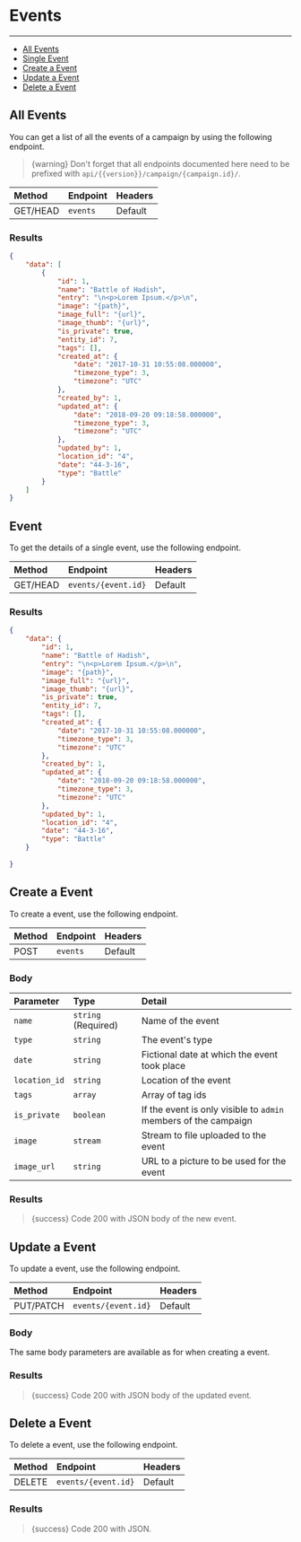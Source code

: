 # Events

---

- [All Events](#all-events)
- [Single Event](#event)
- [Create a Event](#create-event)
- [Update a Event](#update-event)
- [Delete a Event](#delete-event)

<a name="all-events"></a>
## All Events

You can get a list of all the events of a campaign by using the following endpoint.

> {warning} Don't forget that all endpoints documented here need to be prefixed with `api/{{version}}/campaign/{campaign.id}/`.


| Method | Endpoint| Headers |
| :- |   :-   |  :-  |
| GET/HEAD | `events` | Default |

### Results
```json
{
    "data": [
        {
            "id": 1,
            "name": "Battle of Hadish",
            "entry": "\n<p>Lorem Ipsum.</p>\n",
            "image": "{path}",
            "image_full": "{url}",
            "image_thumb": "{url}",
            "is_private": true,
            "entity_id": 7,
            "tags": [],
            "created_at": {
                "date": "2017-10-31 10:55:08.000000",
                "timezone_type": 3,
                "timezone": "UTC"
            },
            "created_by": 1,
            "updated_at": {
                "date": "2018-09-20 09:18:58.000000",
                "timezone_type": 3,
                "timezone": "UTC"
            },
            "updated_by": 1,
            "location_id": "4",
            "date": "44-3-16",
            "type": "Battle"
        }
    ]
}
```


<a name="event"></a>
## Event

To get the details of a single event, use the following endpoint.

| Method | Endpoint| Headers |
| :- |   :-   |  :-  |
| GET/HEAD | `events/{event.id}` | Default |

### Results
```json
{
    "data": {
        "id": 1,
        "name": "Battle of Hadish",
        "entry": "\n<p>Lorem Ipsum.</p>\n",
        "image": "{path}",
        "image_full": "{url}",
        "image_thumb": "{url}",
        "is_private": true,
        "entity_id": 7,
        "tags": [],
        "created_at": {
            "date": "2017-10-31 10:55:08.000000",
            "timezone_type": 3,
            "timezone": "UTC"
        },
        "created_by": 1,
        "updated_at": {
            "date": "2018-09-20 09:18:58.000000",
            "timezone_type": 3,
            "timezone": "UTC"
        },
        "updated_by": 1,
        "location_id": "4",
        "date": "44-3-16",
        "type": "Battle"
    }
    
}
```


<a name="create-event"></a>
## Create a Event

To create a event, use the following endpoint.

| Method | Endpoint| Headers |
| :- |   :-   |  :-  |
| POST | `events` | Default |

### Body

| Parameter | Type | Detail |
| :- |   :-   |  :-  |
| `name` | `string` (Required) | Name of the event |
| `type` | `string` | The event's type |
| `date` | `string` | Fictional date at which the event took place |
| `location_id` | `string` | Location of the event |
| `tags` | `array` | Array of tag ids |
| `is_private` | `boolean` | If the event is only visible to `admin` members of the campaign |
| `image` | `stream` | Stream to file uploaded to the event |
| `image_url` | `string` | URL to a picture to be used for the event |

### Results

> {success} Code 200 with JSON body of the new event.


<a name="update-event"></a>
## Update a Event

To update a event, use the following endpoint.

| Method | Endpoint| Headers |
| :- |   :-   |  :-  |
| PUT/PATCH | `events/{event.id}` | Default |

### Body

The same body parameters are available as for when creating a event.

### Results

> {success} Code 200 with JSON body of the updated event.


<a name="delete-event"></a>
## Delete a Event

To delete a event, use the following endpoint.

| Method | Endpoint| Headers |
| :- |   :-   |  :-  |
| DELETE | `events/{event.id}` | Default |

### Results

> {success} Code 200 with JSON.
